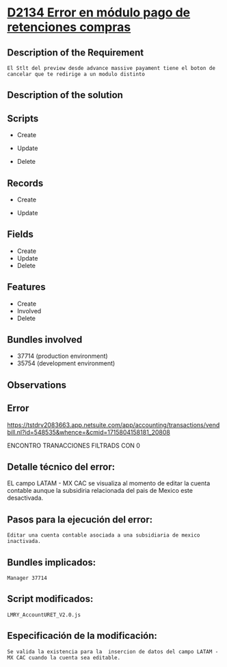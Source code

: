 
# [D2134   Error en módulo pago de retenciones compras]()


## Description of the Requirement

    El Stlt del preview desde advance massive payament tiene el boton de cancelar que te redirige a un modulo distinto



## Description of the solution

    
## Scripts
+ Create

+ Update
    
+ Delete

## Records
+ Create
   
+ Update
    
## Fields
+ Create
+ Update 
+ Delete

## Features
+ Create
+ Involved
+ Delete

## Bundles involved
+ 37714 (production environment)
+ 35754 (development environment)

## Observations
 

## Error




https://tstdrv2083663.app.netsuite.com/app/accounting/transactions/vendbill.nl?id=548535&whence=&cmid=1715804158181_20808





ENCONTRO TRANACCIONES FILTRADS CON 0


## Detalle técnico del error:
   EL campo LATAM - MX CAC se visualiza al momento de editar la cuenta contable aunque la subsidiria relacionada del pais de Mexico este desactivada.

## Pasos para la ejecución del error:
    Editar una cuenta contable asociada a una subsidiaria de mexico inactivada.
## Bundles implicados:
    Manager 37714 
## Script modificados:
    LMRY_AccountURET_V2.0.js
## Especificación de la modificación:
    Se valida la existencia para la  insercion de datos del campo LATAM - MX CAC cuando la cuenta sea editable.